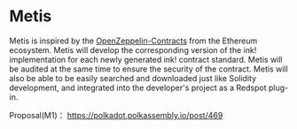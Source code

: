 # Metis

Metis is inspired by the [OpenZeppelin-Contracts](https://github.com/OpenZeppelin/openzeppelin-contracts) from the Ethereum ecosystem. Metis will develop the corresponding version of the ink! implementation for each newly generated ink! contract standard. Metis will be audited at the same time to ensure the security of the contract. Metis will also be able to be easily searched and downloaded just like Solidity development, and integrated into the developer's project as a Redspot plug-in.

Proposal(M1)： https://polkadot.polkassembly.io/post/469
